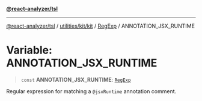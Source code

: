 [**@react-analyzer/tsl**](../../../../../../README.md)

***

[@react-analyzer/tsl](../../../../../../README.md) / [utilities/kit/kit](../../../README.md) / [RegExp](../README.md) / ANNOTATION\_JSX\_RUNTIME

# Variable: ANNOTATION\_JSX\_RUNTIME

> `const` **ANNOTATION\_JSX\_RUNTIME**: [`RegExp`](https://developer.mozilla.org/docs/Web/JavaScript/Reference/Global_Objects/RegExp)

Regular expression for matching a `@jsxRuntime` annotation comment.
